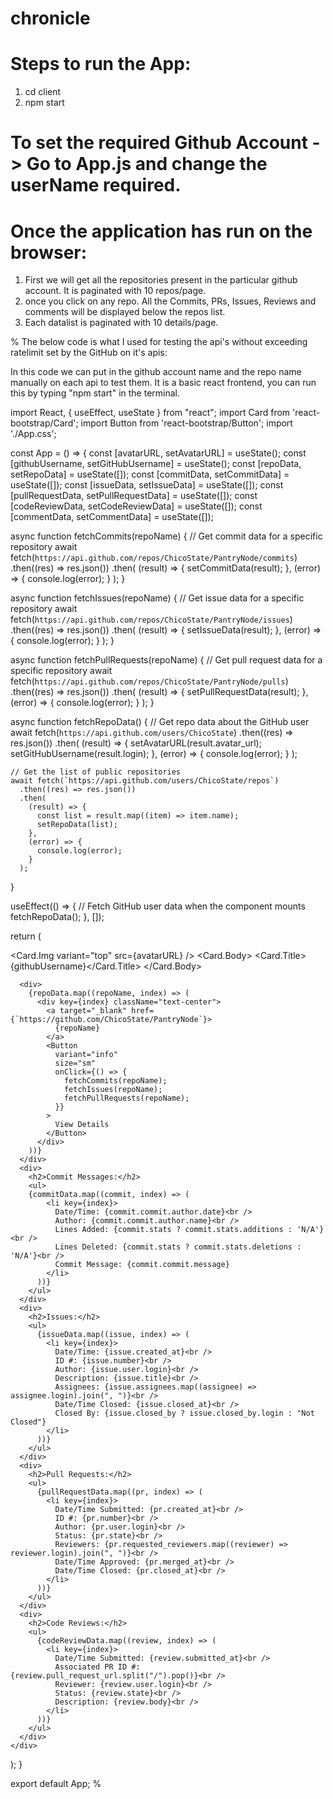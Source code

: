 # chronicle

# Steps to run the App:
1. cd client
2. npm start

# To set the required Github Account -> Go to App.js and change the userName required.
# Once the application has run on the browser:
1. First we will get all the repositories present in the particular github account. It is paginated with 10 repos/page.
2. once you click on any repo. All the Commits, PRs, Issues, Reviews and comments will be displayed below the repos list.
3. Each datalist is paginated with 10 details/page.

%
The below code is what I used for testing the api's without exceeding ratelimit set by the GitHub on it's apis:

In this code we can put in the github account name and the repo name manually on each api to test them.
It is a basic react frontend, you can run this by typing "npm start" in the terminal.

import React, { useEffect, useState } from "react";
import Card from 'react-bootstrap/Card';
import Button from 'react-bootstrap/Button';
import './App.css';

const App = () => {
  const [avatarURL, setAvatarURL] = useState();
  const [githubUsername, setGitHubUsername] = useState();
  const [repoData, setRepoData] = useState([]);
  const [commitData, setCommitData] = useState([]);
  const [issueData, setIssueData] = useState([]);
  const [pullRequestData, setPullRequestData] = useState([]);
  const [codeReviewData, setCodeReviewData] = useState([]);
  const [commentData, setCommentData] = useState([]);

  async function fetchCommits(repoName) {
    // Get commit data for a specific repository
    await fetch(`https://api.github.com/repos/ChicoState/PantryNode/commits`)
      .then((res) => res.json())
      .then(
        (result) => {
          setCommitData(result);
        },
        (error) => {
          console.log(error);
        }
      );
  }

  async function fetchIssues(repoName) {
    // Get issue data for a specific repository
    await fetch(`https://api.github.com/repos/ChicoState/PantryNode/issues`)
      .then((res) => res.json())
      .then(
        (result) => {
          setIssueData(result);
        },
        (error) => {
          console.log(error);
        }
      );
  }

  async function fetchPullRequests(repoName) {
    // Get pull request data for a specific repository
    await fetch(`https://api.github.com/repos/ChicoState/PantryNode/pulls`)
      .then((res) => res.json())
      .then(
        (result) => {
          setPullRequestData(result);
        },
        (error) => {
          console.log(error);
        }
      );
  }

  async function fetchRepoData() {
    // Get repo data about the GitHub user
    await fetch(`https://api.github.com/users/ChicoState`)
      .then((res) => res.json())
      .then(
        (result) => {
          setAvatarURL(result.avatar_url);
          setGitHubUsername(result.login);
        },
        (error) => {
          console.log(error);
        }
      );

    // Get the list of public repositories
    await fetch(`https://api.github.com/users/ChicoState/repos`)
      .then((res) => res.json())
      .then(
        (result) => {
          const list = result.map((item) => item.name);
          setRepoData(list);
        },
        (error) => {
          console.log(error);
        }
      );
  }

  useEffect(() => {
    // Fetch GitHub user data when the component mounts
    fetchRepoData();
  }, []);

  return (
    <div className="App w-100 min-vh-100 justify-content-center align-items-center d-flex flex-column">
    <Card className="Card">
      <Card.Img variant="top" src={avatarURL} />
      <Card.Body>
        <Card.Title>{githubUsername}</Card.Title>
      </Card.Body>
    </Card>

      <div>
        {repoData.map((repoName, index) => (
          <div key={index} className="text-center">
            <a target="_blank" href={`https://github.com/ChicoState/PantryNode`}>
              {repoName}
            </a>
            <Button
              variant="info"
              size="sm"
              onClick={() => {
                fetchCommits(repoName);
                fetchIssues(repoName);
                fetchPullRequests(repoName);
              }}
            >
              View Details
            </Button>
          </div>
        ))}
      </div>
      <div>
        <h2>Commit Messages:</h2>
        <ul>
        {commitData.map((commit, index) => (
            <li key={index}>
              Date/Time: {commit.commit.author.date}<br />
              Author: {commit.commit.author.name}<br />
              Lines Added: {commit.stats ? commit.stats.additions : 'N/A'}<br />
              Lines Deleted: {commit.stats ? commit.stats.deletions : 'N/A'}<br />
              Commit Message: {commit.commit.message}
            </li>
          ))}
        </ul>
      </div>
      <div>
        <h2>Issues:</h2>
        <ul>
          {issueData.map((issue, index) => (
            <li key={index}>
              Date/Time: {issue.created_at}<br />
              ID #: {issue.number}<br />
              Author: {issue.user.login}<br />
              Description: {issue.title}<br />
              Assignees: {issue.assignees.map((assignee) => assignee.login).join(", ")}<br />
              Date/Time Closed: {issue.closed_at}<br />
              Closed By: {issue.closed_by ? issue.closed_by.login : "Not Closed"}
            </li>
          ))}
        </ul>
      </div>
      <div>
        <h2>Pull Requests:</h2>
        <ul>
          {pullRequestData.map((pr, index) => (
            <li key={index}>
              Date/Time Submitted: {pr.created_at}<br />
              ID #: {pr.number}<br />
              Author: {pr.user.login}<br />
              Status: {pr.state}<br />
              Reviewers: {pr.requested_reviewers.map((reviewer) => reviewer.login).join(", ")}<br />
              Date/Time Approved: {pr.merged_at}<br />
              Date/Time Closed: {pr.closed_at}<br />
            </li>
          ))}
        </ul>
      </div>
      <div>
        <h2>Code Reviews:</h2>
        <ul>
          {codeReviewData.map((review, index) => (
            <li key={index}>
              Date/Time Submitted: {review.submitted_at}<br />
              Associated PR ID #: {review.pull_request_url.split("/").pop()}<br />
              Reviewer: {review.user.login}<br />
              Status: {review.state}<br />
              Description: {review.body}<br />
            </li>
          ))}
        </ul>
      </div>
    </div>
  );
}

export default App;
%
